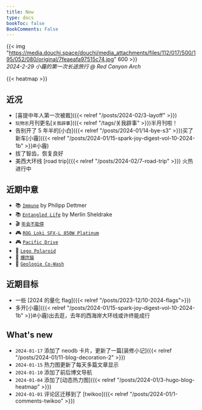 ```yaml
---
title: Now
type: docs
bookToc: false
BookComments: False
---
```

{{< img "https://media.douchi.space/douchi/media_attachments/files/112/017/500/195/052/080/original/7feaeafa97515c74.jpg" 600 >}} \
*2024-2-29 小霾的第一次长途旅行 @ Red Canyon Arch*

{{< heatmap >}}

## 近况
- [喜提中年人第一次被裁]({{< relref "/posts/2024-02/3-layoff" >}})
- `玩物志`月刊更名[`关我辟事`]({{< relref "/tags/关我辟事" >}})半月刊啦！
- 告别开了 5 年半的[小白]({{< relref "/posts/2024-01/14-bye-s3" >}})买了新车[小霾]({{< relref "/posts/2024-01/15-spark-joy-digest-vol-10-2024-1b" >}}#小霾)
- 拔了智齿，恢复良好
- 美西大环线 [road trip]({{< relref "/posts/2024-02/7-road-trip" >}}) 火热进行中

## 近期中意
- 📚 [`Immune`](https://amzn.to/49IxrhQ) by Philipp Dettmer
- 📚 [`Entangled Life`](https://amzn.to/4bTZQU1) by Merlin Sheldrake 
- 🎬 [`年会不能停`](https://t.me/mtfront/3047)
- 🎮 [`ROG Loki SFX-L 850W Platinum`](https://amzn.to/49fBZwj)
- 🎮 [`Pacific Drive`](https://neodb.social/game/55WQA9lPSEtD4PYHY69bs2)
- 🧱 [`Lego Polaroid`](https://amzn.to/49t1zhh)
- 🎲 [`爆炸猫`](https://amzn.to/47Bznar)
- 🧘 [`Geologie Co-Wash`](https://amzn.to/3tM9O8Z)

## 近期目标
- 一些 [2024 的量化 flag]({{< relref "/posts/2023-12/10-2024-flags">}})
- 多开[小霾]({{< relref "/posts/2024-01/15-spark-joy-digest-vol-10-2024-1b" >}}#小霾)出去逛，去年的西海岸大环线或许终能成行

## What's new
- `2024-01-17` 添加了 neodb 卡片，更新了一篇[装修小记]({{< relref "/posts/2024-01/11-blog-decoration-2" >}})
- `2024-01-15` 热力图更新了每天多篇文章显示
- `2024-01-10` 添加了前后博文导航 
- `2024-01-04` 添加了[动态热力图]({{< relref "/posts/2024-01/3-hugo-blog-heatmap" >}}) 
- `2024-01-01` 评论区迁移到了 [twikoo]({{< relref "/posts/2024-01/1-comments-twikoo" >}}) 


